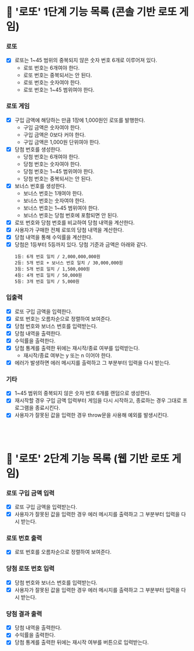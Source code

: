 # 🎰 '로또' 1단계 기능 목록 (콘솔 기반 로또 게임)

### 로또

- [x] 로또는 1~45 범위의 중복되지 않은 숫자 번호 6개로 이루어져 있다.
  - 로또 번호는 6개여야 한다.
  - 로또 번호는 중복되서는 안 된다.
  - 로또 번호는 숫자여야 한다.
  - 로또 번호는 1~45 범위여야 한다.

### 로또 게임

- [x] 구입 금액에 해당하는 만큼 1장에 1,000원인 로또를 발행한다.
  - 구입 금액은 숫자여야 한다.
  - 구입 금액은 0보다 커야 한다.
  - 구입 금액은 1,000원 단위여야 한다.
- [x] 당첨 번호를 생성한다.
  - 당첨 번호는 6개여야 한다.
  - 당첨 번호는 숫자여야 한다.
  - 당첨 번호는 1~45 범위여야 한다.
  - 당첨 번호는 중복되서는 안 된다.
- [x] 보너스 번호를 생성한다.
  - 보너스 번호는 1개여야 한다.
  - 보너스 번호는 숫자여야 한다.
  - 보너스 번호는 1~45 범위여야 한다.
  - 보너스 번호는 당첨 번호에 포함되면 안 된다.
- [x] 로또 번호와 당첨 번호를 비교하여 당첨 내역을 계산한다.
- [x] 사용자가 구매한 전체 로또의 당첨 내역을 계산한다.
- [x] 당첨 내역을 통해 수익률을 계산한다.
- [x] 당첨은 1등부터 5등까지 있다. 당첨 기준과 금액은 아래와 같다.
  ```
  1등: 6개 번호 일치 / 2,000,000,000원
  2등: 5개 번호 + 보너스 번호 일치 / 30,000,000원
  3등: 5개 번호 일치 / 1,500,000원
  4등: 4개 번호 일치 / 50,000원
  5등: 3개 번호 일치 / 5,000원
  ```

### 입출력

- [x] 로또 구입 금액을 입력한다.
- [x] 로또 번호는 오름차순으로 정렬하여 보여준다.
- [x] 당첨 번호와 보너스 번호를 입력받는다.
- [x] 당첨 내역을 출력한다.
- [x] 수익률을 출력한다.
- [x] 당첨 통계를 출력한 뒤에는 재시작/종료 여부를 입력받는다.
  - 재시작/종료 여부는 y 또는 n 이어야 한다.
- [x] 에러가 발생하면 에러 메시지를 출력하고 그 부분부터 입력을 다시 받는다.

### 기타

- [x] 1~45 범위의 중복되지 않은 숫자 번호 6개를 랜덤으로 생성한다.
- [x] 재시작할 경우 구입 금액 입력부터 게임을 다시 시작하고, 종료하는 경우 그대로 프로그램을 종료시킨다.
- [x] 사용자가 잘못된 값을 입력한 경우 throw문을 사용해 예외를 발생시킨다.

<br />
<br />

# 🎰 '로또' 2단계 기능 목록 (웹 기반 로또 게임)

### 로또 구입 금액 입력

- [x] 로또 구입 금액을 입력받는다.
- [x] 사용자가 잘못된 값을 입력한 경우 에러 메시지를 출력하고 그 부분부터 입력을 다시 받는다.

### 로또 번호 출력

- [x] 로또 번호를 오름차순으로 정렬하여 보여준다.

### 당첨 로또 번호 입력

- [x] 당첨 번호와 보너스 번호를 입력받는다.
- [x] 사용자가 잘못된 값을 입력한 경우 에러 메시지를 출력하고 그 부분부터 입력을 다시 받는다.

### 당첨 결과 출력

- [x] 당첨 내역을 출력한다.
- [x] 수익률을 출력한다.
- [x] 당첨 통계를 출력한 뒤에는 재시작 여부를 버튼으로 입력받는다.
